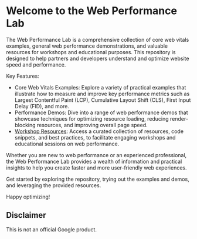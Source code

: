 # Welcome to the Web Performance Lab

The Web Performance Lab is a comprehensive collection of core web vitals examples, general web performance demonstrations, and valuable resources for workshops and educational purposes.
This repository is designed to help partners and developers understand and optimize website speed and performance.

Key Features:

- Core Web Vitals Examples: Explore a variety of practical examples that illustrate how to measure and improve key performance metrics such as Largest Contentful Paint (LCP), Cumulative Layout Shift (CLS), First Input Delay (FID), and more.
- Performance Demos: Dive into a range of web performance demos that showcase techniques for optimizing resource loading, reducing render-blocking resources, and improving overall page speed.
- [Workshop Resources](./workshop): Access a curated collection of resources, code snippets, and best practices, to facilitate engaging workshops and educational sessions on web performance.

Whether you are new to web performance or an experienced professional, the Web Performance Lab provides a wealth of information and practical insights to help you create faster and more user-friendly web experiences.

Get started by exploring the repository, trying out the examples and demos, and leveraging the provided resources.

Happy optimizing!

## Disclaimer

This is not an official Google product.
